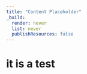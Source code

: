 ```yaml
---
title: "Content Placeholder"
_build:
  render: never
  list: never
  publishResources: false
---
```


# it is a test